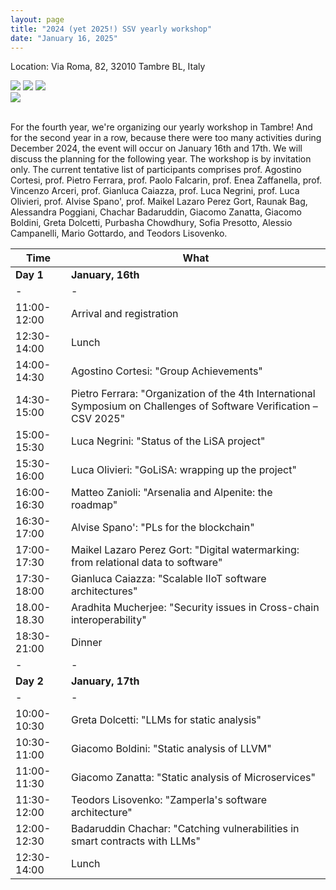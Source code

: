 ```yaml
---
layout: page
title: "2024 (yet 2025!) SSV yearly workshop"
date: "January 16, 2025"
---
```


Location: Via Roma, 82, 32010 Tambre BL, Italy
<div class="div-img-table">
  <div class="div-img-table-row">
    <img class="div-img-table-col" src="{{ site.baseurl }}/images/2024-winter-tambre-02.png"/>
    <img class="div-img-table-col" src="{{ site.baseurl }}/images/2024-winter-tambre-03.png"/>
    <img class="div-img-table-col" src="{{ site.baseurl }}/images/2024-winter-tambre-04.png"/> 
  </div>
  <div class="div-img-table-row">
    <img class="div-img-table-multicol" src="{{ site.baseurl }}/images/2024-winter-tambre-01.jpg"/>
  </div>
</div>
<br>

For the fourth year, we're organizing our yearly workshop in Tambre! And for the second year in a row, because there were too many activities during December 2024, the event will occur on January 16th and 17th. We will discuss the planning for the following year. The workshop is by invitation only. The current tentative list of participants comprises prof. Agostino Cortesi, prof. Pietro Ferrara, prof. Paolo Falcarin, prof. Enea Zaffanella, prof. Vincenzo Arceri, prof. Gianluca Caiazza, prof. Luca Negrini, prof. Luca Olivieri, prof. Alvise Spano', prof. Maikel Lazaro Perez Gort, Raunak Bag, Alessandra Poggiani, Chachar Badaruddin, Giacomo Zanatta, Giacomo Boldini, Greta Dolcetti, Purbasha Chowdhury, Sofia Presotto, Alessio Campanelli, Mario Gottardo, and Teodors Lisovenko.

| Time        | What |
| -           | - |
| **Day 1**       | **January, 16th** |
| -           | - |
| 11:00-12:00  | Arrival and registration |
| 12:30-14:00 | Lunch |
| 14:00-14:30 | Agostino Cortesi: "Group Achievements" |
| 14:30-15:00 | Pietro Ferrara: "Organization of the 4th International Symposium on Challenges of Software Verification – CSV 2025" |
| 15:00-15:30 | Luca Negrini: "Status of the LiSA project" |
| 15:30-16:00 | Luca Olivieri: "GoLiSA: wrapping up the project" |
| 16:00-16:30 | Matteo Zanioli: "Arsenalia and Alpenite: the roadmap" |
| 16:30-17:00 | Alvise Spano': "PLs for the blockchain" |
| 17:00-17:30 | Maikel Lazaro Perez Gort: "Digital watermarking: from relational data to software" |
| 17:30-18:00 | Gianluca Caiazza: "Scalable IIoT software architectures" |
| 18.00-18.30 | Aradhita Mucherjee: "Security issues in Cross-chain interoperability" |
| 18:30-21:00 | Dinner |
| -           | - |
| **Day 2**       | **January, 17th** |
| -           | - |
| 10:00-10:30 | Greta Dolcetti: "LLMs for static analysis" |
| 10:30-11:00 | Giacomo Boldini: "Static analysis of LLVM" |
| 11:00-11:30 | Giacomo Zanatta: "Static analysis of Microservices" |
| 11:30-12:00 | Teodors Lisovenko: "Zamperla's software architecture" |
| 12:00-12:30 | Badaruddin Chachar: "Catching vulnerabilities in smart contracts with LLMs" |
| 12:30-14:00 | Lunch |
